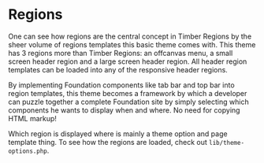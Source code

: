 # Regions

One can see how regions are the central concept in Timber Regions by the sheer volume of regions templates this basic theme comes with. This theme has 3 regions more than Timber Regions: an offcanvas menu, a small screen header region and a large screen header region. All header region templates can be loaded into any of the responsive header regions.

By implementing Foundation components like tab bar and top bar into region templates, this theme becomes a framework by which a developer can puzzle together a complete Foundation site by simply selecting which components he wants to display when and where. No need for copying HTML markup!

Which region is displayed where is mainly a theme option and page template thing. To see how the regions are loaded, check out `lib/theme-options.php`.